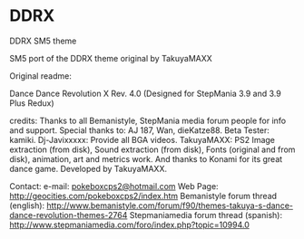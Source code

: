 # DDRX
DDRX SM5 theme

SM5 port of the DDRX theme original by TakuyaMAXX

Original readme:

Dance Dance Revolution X Rev. 4.0 (Designed for StepMania 3.9 and 3.9 Plus Redux)

credits:
Thanks to all Bemanistyle, StepMania media forum people for info and support.
Special thanks to: AJ 187, Wan, dieKatze88.
Beta Tester: kamiki.
Dj-Javixxxxx: Provide all BGA videos.
TakuyaMAXX: PS2 Image extraction (from disk), Sound extraction (from disk), Fonts (original and from disk), animation, art and metrics work.
And thanks to Konami for its great dance game.
Developed by TakuyaMAXX.

Contact:
e-mail: pokeboxcps2@hotmail.com
Web Page: http://geocities.com/pokeboxcps2/index.htm
Bemanistyle forum thread (english): http://www.bemanistyle.com/forum/f90/themes-takuya-s-dance-dance-revolution-themes-2764
Stepmaniamedia forum thread (spanish): http://www.stepmaniamedia.com/foro/index.php?topic=10994.0
